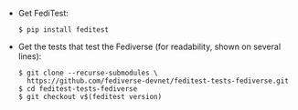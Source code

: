 * Get FediTest:

  ```
  $ pip install feditest
  ```

* Get the tests that test the Fediverse (for readability, shown on several lines):

  ```
  $ git clone --recurse-submodules \
    https://github.com/fediverse-devnet/feditest-tests-fediverse.git
  $ cd feditest-tests-fediverse
  $ git checkout v$(feditest version)
  ```
